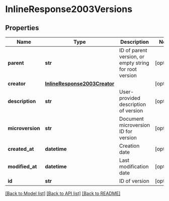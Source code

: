 # InlineResponse2003Versions

## Properties
Name | Type | Description | Notes
------------ | ------------- | ------------- | -------------
**parent** | **str** | ID of parent version, or empty string for root version | [optional] 
**creator** | [**InlineResponse2003Creator**](InlineResponse2003Creator.md) |  | [optional] 
**description** | **str** | User-provided description of version | [optional] 
**microversion** | **str** | Document microversion ID for version | [optional] 
**created_at** | **datetime** | Creation date | [optional] 
**modified_at** | **datetime** | Last modification date | [optional] 
**id** | **str** | ID of version | [optional] 

[[Back to Model list]](../README.md#documentation-for-models) [[Back to API list]](../README.md#documentation-for-api-endpoints) [[Back to README]](../README.md)


